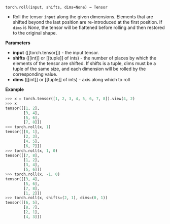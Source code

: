 `torch.roll(input, shifts, dims=None) → Tensor`

- Roll the tensor `input` along the given dimensions. Elements that are shifted beyond the last position are re-introduced at the first position. If `dims` is *None*, the tensor will be flattened before rolling and then restored to the original shape.

**Parameters**
- **input** ([[torch.tensor]]) - the input tensor. 
- **shifts** ([[int]] or [[tuple]] of ints) - the number of places by which the elements of the tensor are shifted. If shifts is a tuple, dims must be a tuple of the same size, and each dimension will be rolled by the corresponding value.
- **dims** ([[int]] or [[tuple]] of ints) - axis along which to roll

**Example**
```python
>>> x = torch.tensor([1, 2, 3, 4, 5, 6, 7, 8]).view(4, 2)
>>> x
tensor([[1, 2],
        [3, 4],
        [5, 6],
        [7, 8]])
>>> torch.roll(x, 1)
tensor([[8, 1],
        [2, 3],
        [4, 5],
        [6, 7]])
>>> torch.roll(x, 1, 0)
tensor([[7, 8],
        [1, 2],
        [3, 4],
        [5, 6]])
>>> torch.roll(x, -1, 0)
tensor([[3, 4],
        [5, 6],
        [7, 8],
        [1, 2]])
>>> torch.roll(x, shifts=(2, 1), dims=(0, 1))
tensor([[6, 5],
        [8, 7],
        [2, 1],
        [4, 3]])
```
